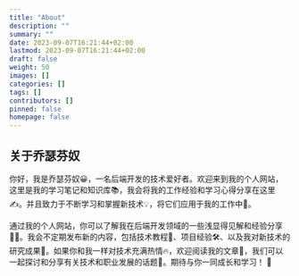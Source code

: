 ```yaml
---
title: "About"
description: ""
summary: ""
date: 2023-09-07T16:21:44+02:00
lastmod: 2023-09-07T16:21:44+02:00
draft: false
weight: 50
images: []
categories: []
tags: []
contributors: []
pinned: false
homepage: false
---
```










## 关于乔瑟芬奴

你好，我是乔瑟芬奴😀，一名后端开发的技术爱好者。欢迎来到我的个人网站，这里是我的学习笔记和知识库📚，我会将我的工作经验和学习心得分享在这里✍️。并且致力于不断学习和掌握新技术💡，将它们应用于我的工作中💼。





通过我的个人网站，你可以了解我在后端开发领域的一些浅显得见解和经验分享👨‍💻。我会不定期发布新的内容，包括技术教程📖、项目经验🛠️、以及我对新技术的研究成果🔬。如果你和我一样对技术充满热情🔥，欢迎阅读我的文章📝，我们可以一起探讨和分享有关技术和职业发展的话题💬。期待与你一同成长和学习！ 🚀
